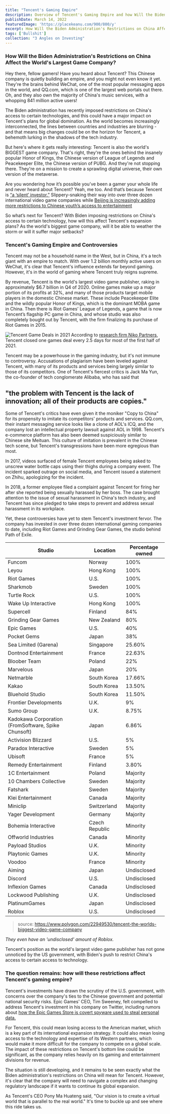 ```yaml
---
title: "Tencent's Gaming Empire"
description: Overview of Tencent's Gaming Empire and how Will the Biden Administration's Restrictions on China Affect the World's Largest Game Company
publishDate: March 14, 2022
featuredImage: 'https://placekeanu.com/900/800/y'
excerpt: How Will the Biden Administration's Restrictions on China Affect the World's Largest Game Company?
tags: ['Bullshit']
collection: "3 Angles on Investing"
---
```

### How Will the Biden Administration's Restrictions on China Affect the World's Largest Game Company? 

Hey there, fellow gamers! Have you heard about Tencent? This Chinese company is quietly building an empire, and you might not even know it yet. They're the brains behind WeChat, one of the most popular messaging apps in the world, and QQ.com, which is one of the largest web portals out there. Oh, and they also own the majority of China's music services, with a whopping 841 million active users!

The Biden administration has recently imposed restrictions on China's access to certain technologies, and this could have a major impact on Tencent's plans for global domination. As the world becomes increasingly interconnected, the lines between countries and industries are blurring - and that means big changes could be on the horizon for Tencent, a behemoth lurking in the shadows of the tech industry. 

But here's where it gets really interesting: Tencent is also the world's BIGGEST game company. That's right, they're the ones behind the insanely popular Honor of Kings, the Chinese version of League of Legends and Peacekeeper Elite, the Chinese version of PUBG. And they're not stopping there. They're on a mission to create a sprawling digital universe, their own version of the metaverse.

Are you wondering how it’s possible you’ve been a gamer your whole life and never heard about Tencent? Yeah, me too. And that’s because Tencent is [“a ‘silent’ investor.”](https://www.ft.com/content/422e3bd4-6c0c-493c-b888-883d331a89b9) Slippery-snaking their way into over three dozen international video game companies while [Beijing is increasingly adding more restrictions to Chinese youth’s access to entertainment](https://www.gamesindustry.biz/china-games-trade-body-calls-for-more-restrictions-on-minors-playing-video-games) 

So what’s next for Tencent? With Biden imposing restrictions on China's access to certain technology, how will this affect Tencent's expansion plans? As the world's biggest game company, will it be able to weather the storm or will it suffer major setbacks?

### Tencent's Gaming Empire and Controversies

Tencent may not be a household name in the West, but in China, it's a tech giant with an empire to match. With over 1.2 billion monthly active users on WeChat, it's clear that Tencent's influence extends far beyond gaming. However, it's in the world of gaming where Tencent truly reigns supreme.

By revenue, Tencent is the world's largest video game publisher, raking in approximately $6.7 billion in Q4 of 2020. Online games make up a major portion of its profits at 32%, and many of those products target mobile players in the domestic Chinese market. These include Peacekeeper Elite and the wildly popular Honor of Kings, which is the dominant MOBA game in China. Then there is Riot Games’ League of Legends, a game that is now Tencent’s flagship PC game in China, and whose studio was also completely bought out by Tencent, with the firm finalizing its purchase of Riot Games in 2015.

![Tencent Game Deals in 2021](https://nikopartners.com/wp-content/uploads/2021/05/Niko-Partners_Infographic_Tencent_.jpg)
According to [research firm Niko Partners](https://nikopartners.com/tencents-silent-pursuit-of-global-gaming-domination/), Tencent closed one games deal every 2.5 days for most of the first half of 2021.

Tencent may be a powerhouse in the gaming industry, but it's not immune to controversy. Accusations of plagiarism have been leveled against Tencent, with many of its products and services being largely similar to those of its competitors. One of Tencent's fiercest critics is Jack Ma Yun, the co-founder of tech conglomerate Alibaba, who has said that 

## "the problem with Tencent is the lack of innovation; all of their products are copies." 

Some of Tencent's critics have even given it the moniker "Copy to China" for its propensity to imitate its competitors' products and services. 
QQ.com, their instant messaging service looks like a clone of AOL's ICQ, and the company lost an intellectual property lawsuit against AOL in 1998. Tencent's e-commerce platform has also been deemed suspiciously similar to Chinese site Meituan. This culture of imitation is prevalent in the Chinese tech scene, but Tencent's transgressions have been more egregious than most. 

In 2017, videos surfaced of female Tencent employees being asked to unscrew water bottle caps using their thighs during a company event. The incident sparked outrage on social media, and Tencent issued a statement on Zhihu, apologizing for the incident.

In 2018, a former employee filed a complaint against Tencent for firing her after she reported being sexually harassed by her boss. The case brought attention to the issue of sexual harassment in China's tech industry, and Tencent has since pledged to take steps to prevent and address sexual harassment in its workplace.

Yet, these controversies have yet to stem Tencent's investment fervor. The company has invested in over three dozen international gaming companies to date, including Riot Games and Grinding Gear Games, the studio behind Path of Exile.

| Studio                              | Location            | Percentage owned |
|-------------------------------------|---------------------|------------------|
| Funcom                              | Norway              | 100%             |
| Leyou                               | Hong Kong           | 100%             |
| Riot Games                          | U.S.                | 100%             |
| Sharkmob                            | Sweden              | 100%             |
| Turtle Rock                         | U.S.                | 100%             |
| Wake Up Interactive                 | Hong Kong           | 100%             |
| Supercell                           | Finland             | 84%              |
| Grinding Gear Games                 | New Zealand         | 80%              |
| Epic Games                          | U.S.                | 40%              |
| Pocket Gems                         | Japan               | 38%              |
| Sea Limited (Garena)                | Singapore           | 25.60%           |
| Dontnod Entertainment               | France              | 22.63%           |
| Bloober Team                        | Poland              | 22%              |
| Marvelous                           | Japan               | 20%              |
| Netmarble                           | South Korea         | 17.66%           |
| Kakao                               | South Korea         | 13.50%           |
| Bluehold Studio                     | South Korea         | 11.50%           |
| Frontier Developments               | U.K.                | 9%                |
| Sumo Group                          | U.K.                | 8.75%            |
| Kadokawa Corporation (FromSoftware, Spike Chunsoft) | Japan | 6.86%  |
| Activision Blizzard                 | U.S.                | 5%                |
| Paradox Interactive                 | Sweden              | 5%                |
| Ubisoft                             | France              | 5%                |
| Remedy Entertainment                | Finland             | 3.80%            |
| 1C Entertainment                    | Poland              | Majority         |
| 10 Chambers Collective              | Sweden              | Majority         |
| Fatshark                            | Sweden              | Majority         |
| Klei Entertainment                  | Canada              | Majority         |
| Miniclip                            | Switzerland         | Majority         |
| Yager Development                   | Germany             | Majority         |
| Bohemia Interactive                 | Czech Republic      | Minority         |
| Offworld Industries                 | Canada              | Minority         |
| Payload Studios                     | U.K.                | Minority         |
| Playtonic Games                     | U.K.                | Minority         |
| Voodoo                              | France              | Minority         |
| Aiming                              | Japan               | Undisclosed      |
| Discord                             | U.S.                | Undisclosed      |
| Inflexion Games                     | Canada              | Undisclosed      |
| Lockwood Publishing                 | U.K.                | Undisclosed      |
| PlatinumGames                       | Japan               | Undisclosed      |
| Roblox                              | U.S.                | Undisclosed      |

> source: https://www.polygon.com/22949530/tencent-the-worlds-biggest-video-game-company

*They even have an 'undisclosed' amount of Roblox.*

Tencent's position as the world's largest video game publisher has not gone unnoticed by the US government, with Biden's push to restrict China's access to certain access to technology. 

### The question remains: how will these restrictions affect Tencent's gaming empire?

Tencent's investments have drawn the scrutiny of the U.S. government, with concerns over the company's ties to the Chinese government and potential national security risks. Epic Games' CEO, Tim Sweeney, felt compelled to address Tencent's investment in his company on Twitter, including rumors about [how the Epic Games Store is covert spyware used to steal personal data.](https://twitter.com/TimSweeneyEpic/status/1113963223517138949)

For Tencent, this could mean losing access to the American market, which is a key part of its international expansion strategy. It could also mean losing access to the technology and expertise of its Western partners, which would make it more difficult for the company to compete on a global scale. The impact of these restrictions on Tencent's bottom line could be significant, as the company relies heavily on its gaming and entertainment divisions for revenue.

The situation is still developing, and it remains to be seen exactly what the Biden administration's restrictions on China will mean for Tencent. However, it's clear that the company will need to navigate a complex and changing regulatory landscape if it wants to continue its global expansion.

As Tencent's CEO Pony Ma Huateng said, "Our vision is to create a virtual world that is parallel to the real world." It's time to buckle up and see where this ride takes us.
